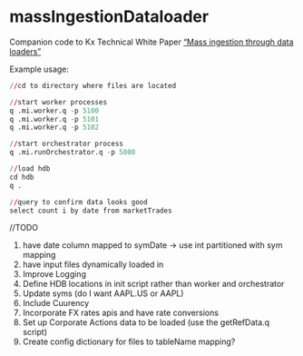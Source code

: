 # massIngestionDataloader

Companion code to Kx Technical White Paper [“Mass ingestion through data loaders”](https://code.kx.com/q/wp/data-loaders/)


Example usage:

```q
//cd to directory where files are located

//start worker processes
q .mi.worker.q -p 5100
q .mi.worker.q -p 5101
q .mi.worker.q -p 5102

//start orchestrator process
q .mi.runOrchestrator.q -p 5000

//load hdb
cd hdb
q .

//query to confirm data looks good
select count i by date from marketTrades
```
//TODO
1. have date column mapped to symDate -> use int partitioned with sym mapping
2. have input files dynamically loaded in
3. Improve Logging
4. Define HDB locations in init script rather than worker and orchestrator
5. Update syms (do I want AAPL.US or AAPL)
6. Include Cuurency
7. Incorporate FX rates apis and have rate conversions
8. Set up Corporate Actions data to be loaded (use the getRefData.q script)
9. Create config dictionary for files to tableName mapping?
